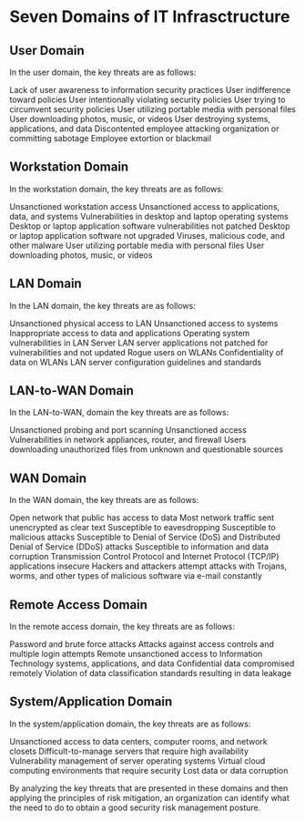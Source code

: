 # Seven Domains of IT Infrasctructure

## User Domain

In the user domain, the key threats are as follows:

Lack of user awareness to information security practices
User indifference toward policies
User intentionally violating security policies
User trying to circumvent security policies
User utilizing portable media with personal files
User downloading photos, music, or videos
User destroying systems, applications, and data
Discontented employee attacking organization or committing sabotage
Employee extortion or blackmail

## Workstation Domain

In the workstation domain, the key threats are as follows:

Unsanctioned workstation access
Unsanctioned access to applications, data, and systems
Vulnerabilities in desktop and laptop operating systems
Desktop or laptop application software vulnerabilities not patched
Desktop or laptop application software not upgraded
Viruses, malicious code, and other malware
User utilizing portable media with personal files
User downloading photos, music, or videos

## LAN Domain

In the LAN domain, the key threats are as follows:

Unsanctioned physical access to LAN
Unsanctioned access to systems
Inappropriate access to data and applications
Operating system vulnerabilities in LAN Server
LAN server applications not patched for vulnerabilities and not updated
Rogue users on WLANs
Confidentiality of data on WLANs
LAN server configuration guidelines and standards

## LAN-to-WAN Domain

In the LAN-to-WAN, domain the key threats are as follows:

Unsanctioned probing and port scanning
Unsanctioned access
Vulnerabilities in network appliances, router, and firewall
Users downloading unauthorized files from unknown and questionable sources

## WAN Domain

In the WAN domain, the key threats are as follows:

Open network that public has access to data
Most network traffic sent unencrypted as clear text
Susceptible to eavesdropping
Susceptible to malicious attacks
Susceptible to Denial of Service (DoS) and Distributed Denial of Service (DDoS) attacks
Susceptible to information and data corruption
Transmission Control Protocol and Internet Protocol (TCP/IP) applications insecure
Hackers and attackers attempt attacks with Trojans, worms, and other types of malicious software via e-mail constantly

## Remote Access Domain

In the remote access domain, the key threats are as follows:

Password and brute force attacks
Attacks against access controls and multiple login attempts
Remote unsanctioned access to Information Technology systems, applications, and data
Confidential data compromised remotely
Violation of data classification standards resulting in data leakage

## System/Application Domain

In the system/application domain, the key threats are as follows:

Unsanctioned access to data centers, computer rooms, and network closets
Difficult-to-manage servers that require high availability
Vulnerability management of server operating systems
Virtual cloud computing environments that require security
Lost data or data corruption

By analyzing the key threats that are presented in these domains and then applying the principles of risk mitigation, an organization can identify what the need to do to obtain a good security risk management posture.
